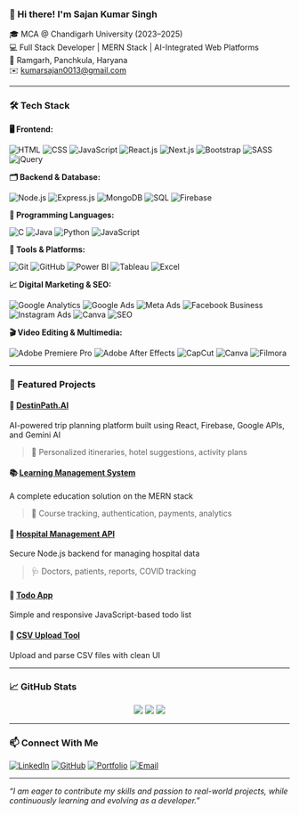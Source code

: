 ### 👋 Hi there! I'm Sajan Kumar Singh

🎓 MCA @ Chandigarh University (2023–2025)  
💻 Full Stack Developer | MERN Stack | AI-Integrated Web Platforms  
📍 Ramgarh, Panchkula, Haryana  
✉️ kumarsajan0013@gmail.com  

---

### 🛠️ Tech Stack

**🖥️ Frontend:**

![HTML](https://img.shields.io/badge/-HTML5-E34F26?style=flat&logo=html5&logoColor=white)
![CSS](https://img.shields.io/badge/-CSS3-1572B6?style=flat&logo=css3)
![JavaScript](https://img.shields.io/badge/-JavaScript-F7DF1E?style=flat&logo=javascript&logoColor=black)
![React.js](https://img.shields.io/badge/-React-61DAFB?style=flat&logo=react)
![Next.js](https://img.shields.io/badge/-Next.js-000000?style=flat&logo=nextdotjs)
![Bootstrap](https://img.shields.io/badge/-Bootstrap-563D7C?style=flat&logo=bootstrap)
![SASS](https://img.shields.io/badge/-SASS-CC6699?style=flat&logo=sass&logoColor=white)
![jQuery](https://img.shields.io/badge/-jQuery-0769AD?style=flat&logo=jquery&logoColor=white)

**🗂️ Backend & Database:**

![Node.js](https://img.shields.io/badge/-Node.js-339933?style=flat&logo=node.js&logoColor=white)
![Express.js](https://img.shields.io/badge/-Express.js-000000?style=flat&logo=express)
![MongoDB](https://img.shields.io/badge/-MongoDB-47A248?style=flat&logo=mongodb)
![SQL](https://img.shields.io/badge/-SQL-4479A1?style=flat&logo=mysql&logoColor=white)
![Firebase](https://img.shields.io/badge/-Firebase-FFCA28?style=flat&logo=firebase)

**🧠 Programming Languages:**

![C](https://img.shields.io/badge/-C-00599C?style=flat&logo=c&logoColor=white)
![Java](https://img.shields.io/badge/-Java-007396?style=flat&logo=java&logoColor=white)
![Python](https://img.shields.io/badge/-Python-3776AB?style=flat&logo=python)
![JavaScript](https://img.shields.io/badge/-JavaScript-F7DF1E?style=flat&logo=javascript&logoColor=black)

**🧰 Tools & Platforms:**

![Git](https://img.shields.io/badge/-Git-F05032?style=flat&logo=git)
![GitHub](https://img.shields.io/badge/-GitHub-181717?style=flat&logo=github)
![Power BI](https://img.shields.io/badge/-PowerBI-F2C811?style=flat&logo=powerbi&logoColor=black)
![Tableau](https://img.shields.io/badge/-Tableau-E97627?style=flat&logo=tableau)
![Excel](https://img.shields.io/badge/-Excel-217346?style=flat&logo=microsoft-excel&logoColor=white)


**📈 Digital Marketing & SEO:**

![Google Analytics](https://img.shields.io/badge/-Google%20Analytics-FF6F00?style=flat&logo=google-analytics&logoColor=white)
![Google Ads](https://img.shields.io/badge/-Google%20Ads-4285F4?style=flat&logo=googleads&logoColor=white)
![Meta Ads](https://img.shields.io/badge/-Meta%20Ads-1877F2?style=flat&logo=meta&logoColor=white)
![Facebook Business](https://img.shields.io/badge/-Facebook%20Business-1877F2?style=flat&logo=facebook&logoColor=white)
![Instagram Ads](https://img.shields.io/badge/-Instagram%20Marketing-E4405F?style=flat&logo=instagram&logoColor=white)
![Canva](https://img.shields.io/badge/-Canva-00C4CC?style=flat&logo=canva)
![SEO](https://img.shields.io/badge/-SEO-0A66C2?style=flat&logo=yoast&logoColor=white)


**🎬 Video Editing & Multimedia:**

![Adobe Premiere Pro](https://img.shields.io/badge/-Premiere%20Pro-9999FF?style=flat&logo=adobe-premiere-pro&logoColor=white)
![Adobe After Effects](https://img.shields.io/badge/-After%20Effects-9999FF?style=flat&logo=adobe-after-effects&logoColor=white)
![CapCut](https://img.shields.io/badge/-CapCut-000000?style=flat&logo=capcut&logoColor=white)
![Canva](https://img.shields.io/badge/-Canva-00C4CC?style=flat&logo=canva&logoColor=white)
![Filmora](https://img.shields.io/badge/-Filmora-0F9D58?style=flat&logo=filmora&logoColor=white)


---

### 📌 Featured Projects

#### 🧠 [DestinPath.AI](https://github.com/SajanKrSingh)
AI-powered trip planning platform built using React, Firebase, Google APIs, and Gemini AI  
> 🎯 Personalized itineraries, hotel suggestions, activity plans

#### 📚 [Learning Management System](https://github.com/SajanKrSingh)
A complete education solution on the MERN stack  
> 📖 Course tracking, authentication, payments, analytics

#### 🏥 [Hospital Management API](https://github.com/SajanKrSingh)
Secure Node.js backend for managing hospital data  
> 🩺 Doctors, patients, reports, COVID tracking

#### 📝 [Todo App](https://github.com/SajanKrSingh/todo-app)
Simple and responsive JavaScript-based todo list

#### 📂 [CSV Upload Tool](https://github.com/SajanKrSingh/CSV-UPLOAD)
Upload and parse CSV files with clean UI

---

### 📈 GitHub Stats

<p align="center">
  <img src="https://github-readme-stats.vercel.app/api?username=SajanKrSingh&show_icons=true&theme=tokyonight" />
  <img src="https://streak-stats.demolab.com?user=SajanKrSingh&theme=tokyonight" />
  <img src="https://github-readme-stats.vercel.app/api/top-langs/?username=SajanKrSingh&layout=compact&theme=tokyonight" />

</p>




---

### 📫 Connect With Me

[![LinkedIn](https://img.shields.io/badge/-LinkedIn-blue?style=flat&logo=linkedin)](https://linkedin.com/in/sajan-kumar-singh)
[![GitHub](https://img.shields.io/badge/-GitHub-000?style=flat&logo=github)](https://github.com/SajanKrSingh)
[![Portfolio](https://img.shields.io/badge/-Portfolio-black?style=flat&logo=vercel)](https://sajansingh-portfolio.vercel.app/)
[![Email](https://img.shields.io/badge/-Email-red?style=flat&logo=gmail)](mailto:kumarsajan0013@gmail.com)

---

_“I am eager to contribute my skills and passion to real-world projects, while continuously learning and evolving as a developer.”_
